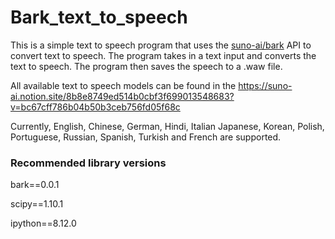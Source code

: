 # Bark_text_to_speech

This is a simple text to speech program that uses the [suno-ai/bark](https://github.com/suno-ai/bark) API to convert text to speech. The program takes in a text input and converts the text to speech. The program then saves the speech to a .waw file.

All available text to speech models can be found in the https://suno-ai.notion.site/8b8e8749ed514b0cbf3f699013548683?v=bc67cff786b04b50b3ceb756fd05f68c

Currently, English, Chinese, German, Hindi, Italian Japanese, Korean, Polish, Portuguese, Russian, Spanish, Turkish and French are supported.

### Recommended library versions

bark==0.0.1

scipy==1.10.1

ipython==8.12.0
